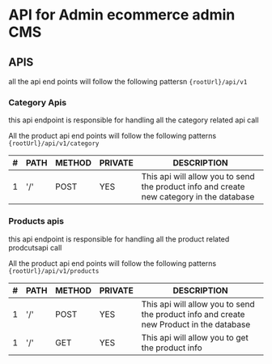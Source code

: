 # API for Admin ecommerce admin CMS

## APIS

all the api end points will follow the following pattersn `{rootUrl}/api/v1`

### Category Apis

this api endpoint is responsible for handling all the category related api call

All the product api end points will follow the following patterns `{rootUrl}/api/v1/category`

| #   | PATH | METHOD | PRIVATE | DESCRIPTION                                                                              |
| --- | ---- | ------ | ------- | ---------------------------------------------------------------------------------------- |
| 1   | '/'  | POST   | YES     | This api will allow you to send the product info and create new category in the database |

### Products apis

this api endpoint is responsible for handling all the product related prodcutsapi call

All the product api end points will follow the following patterns `{rootUrl}/api/v1/products`

| #   | PATH | METHOD | PRIVATE | DESCRIPTION                                                                             |
| --- | ---- | ------ | ------- | --------------------------------------------------------------------------------------- |
| 1   | '/'  | POST   | YES     | This api will allow you to send the product info and create new Product in the database |
| 1   | '/'  | GET    | YES     | This api will allow you to get the product info                                         |
